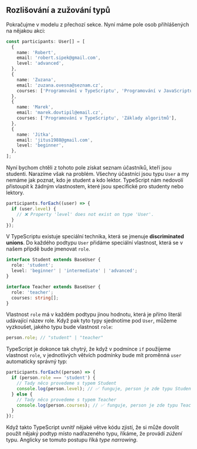 ## Rozlišování a zužování typů

Pokračujme v modelu z přechozí sekce. Nyní máme pole osob přihlášených na nějakou akci:

```ts
const participants: User[] = [
  {
    name: 'Robert',
    email: 'robert.sipek@gmail.com',
    level: 'advanced',
  },
  {
    name: 'Zuzana',
    email: 'zuzana.ovesna@seznam.cz',
    courses: ['Programování v TypeScriptu', 'Programování v JavaScriptu'],
  },
  {
    name: 'Marek',
    email: 'marek.dovtipil@email.cz',
    courses: ['Programování v TypeScriptu', 'Základy algoritmů'],
  },
  {
    name: 'Jitka',
    email: 'jitus1988@gmail.com',
    level: 'beginner',
  },
];
```

Nyní bychom chtěli z tohoto pole získat seznam účastníků, kteří jsou studenti. Narazíme však na problém. Všechny účastníci jsou typu `User` a my nemáme jak poznat, kdo je student a kdo lektor. TypeScript nám nedovolí přistoupit k žádným vlastnostem, které jsou specifické pro studenty nebo lektory.

```ts
participants.forEach((user) => {
  if (user.level) {
    // ❌ Property 'level' does not exist on type 'User'.
  }
});
```

V TypeScriptu existuje speciální technika, která se jmenuje __discriminated unions__. Do každého podtypu `User` přidáme speciální vlastnost, která se v našem přípdě bude jmenovat `role`.

```ts
interface Student extends BaseUser {
  role: 'student';
  level: 'beginner' | 'intermediate' | 'advanced';
}

interface Teacher extends BaseUser {
  role: 'teacher';
  courses: string[];
}
```

Vlastnost `role` má v každém podtypu jinou hodnotu, která je přímo literál udávající název role. Když pak tyto typy sjednotíme pod `User`, můžeme vyzkoušet, jakého typu bude vlastnost `role`:

```ts
person.role; // "student" | "teacher"
```

TypeScript je dokonce tak chytrý, že když v podmínce `if` použijeme vlastnost `role`, v jednotlivých větvích podmínky bude mít proměnná `user` automaticky správný typ:

```ts
participants.forEach((person) => {
  if (person.role === 'student') {
    // Tady něco provedeme s typem Student
    console.log(person.level); // ✅ funguje, person je zde typu Student
  } else {
    // Tady něco provedeme s typem Teacher
    console.log(person.courses); // ✅ funguje, person je zde typu Teacher
  }
});
```

Když takto TypeScript uvnitř nějaké větve kódu zjistí, že si může dovolit použít nějaký podtyp místo nadřazeného typu, říkáme, že provádí _zúžení_ typu. Anglicky se tomuto postupu říká _type narrowing_.
